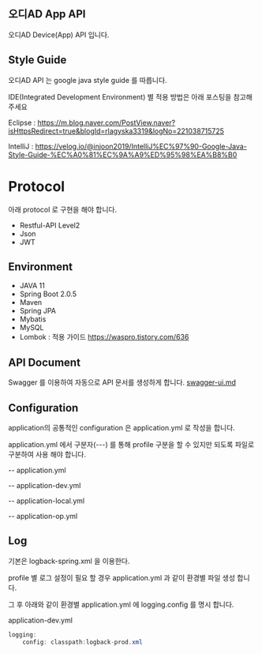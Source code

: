 ## 오디AD App API
오디AD Device(App) API 입니다.

## Style Guide

오디AD API 는 google java style guide 를 따릅니다.

IDE(Integrated Development Environment) 별 적용 방법은 아래 포스팅을 참고해 주세요

Eclipse : https://m.blog.naver.com/PostView.naver?isHttpsRedirect=true&blogId=rlagyska3319&logNo=221038715725

IntelliJ : https://velog.io/@injoon2019/IntelliJ%EC%97%90-Google-Java-Style-Guide-%EC%A0%81%EC%9A%A9%ED%95%98%EA%B8%B0

# Protocol
아래 protocol 로 구현을 해야 합니다.
- Restful-API Level2
- Json
- JWT

## Environment
- JAVA 11 
- Spring Boot 2.0.5
- Maven
- Spring JPA
- Mybatis
- MySQL
- Lombok : 적용 가이드 https://waspro.tistory.com/636


## API Document
Swagger 를 이용하여 자동으로 API 문서를 생성하게 합니다.
[swagger-ui.md](./Swagger-UI.md)

## Configuration
application의 공통적인 configuration 은 application.yml 로 작성을 합니다.

application.yml 에서 구분자(---) 를 통해 profile 구분을 할 수 있지만 되도록 파일로 구분하여 사용 해야 합니다.

-- application.yml

-- application-dev.yml

-- application-local.yml

-- application-op.yml



## Log

기본은 logback-spring.xml 을 이용한다.

profile 별 로그 설정이 필요 할 경우 application.yml 과 같이 환경별 파일 생성 합니다.

그 후 아래와 같이 환경별 application.yml 에 logging.config 를 명시 합니다.

application-dev.yml

```java
logging:
	config: classpath:logback-prod.xml
```
